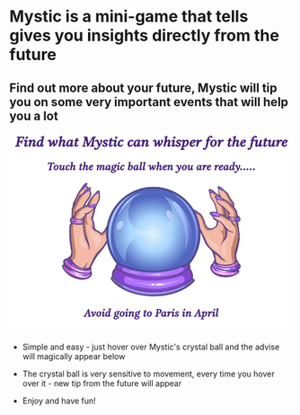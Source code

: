 # Mystic is a mini-game that tells gives you insights directly from the future

## Find out more about your future, Mystic will tip you on some very important events that will help you a lot

![alt text](img/thumbnail.png)

- Simple and easy - just hover over Mystic's crystal ball and the advise will magically appear below

- The crystal ball is very sensitive to movement, every time you hover over it - new tip from the future will appear

- Enjoy and have fun!
